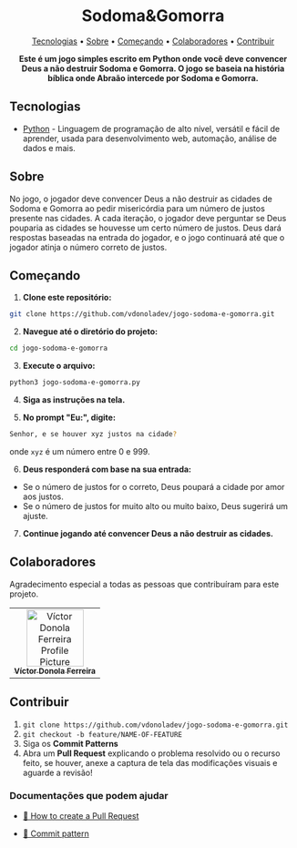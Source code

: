 <h1 align="center" style="font-weight: bold;">Sodoma&Gomorra</h1>

<p align="center">
  <a href="#tech">Tecnologias</a> • 
  <a href="#about">Sobre</a> •
  <a href="#started">Começando</a> • 
  <a href="#colab">Colaboradores</a> •
  <a href="#contribute">Contribuir</a>
</p>

<p align="center">
    <b>Este é um jogo simples escrito em Python onde você deve convencer Deus a não destruir Sodoma e Gomorra. O jogo se baseia na história bíblica onde Abraão intercede por Sodoma e Gomorra.</b>
</p>

<h2 id="tech">Tecnologias</h2>

- [Python](https://devdocs.io/python) - Linguagem de programação de alto nível, versátil e fácil de aprender, usada para desenvolvimento web, automação, análise de dados e mais.

<h2 id="about">Sobre</h2>

<p>No jogo, o jogador deve convencer Deus a não destruir as cidades de Sodoma e Gomorra ao pedir misericórdia para um número de justos presente nas cidades. A cada iteração, o jogador deve perguntar se Deus pouparia as cidades se houvesse um certo número de justos. Deus dará respostas baseadas na entrada do jogador, e o jogo continuará até que o jogador atinja o número correto de justos.</p>

<h2 id="started">Começando</h2>

1. **Clone este repositório:**  
```bash  
git clone https://github.com/vdonoladev/jogo-sodoma-e-gomorra.git 
```  
  
2. **Navegue até o diretório do projeto:**  
```bash  
cd jogo-sodoma-e-gomorra 
```  
  
3. **Execute o arquivo:**
```bash
python3 jogo-sodoma-e-gomorra.py
```
4. **Siga as instruções na tela.**

5. **No prompt "Eu:", digite:**
```bash
Senhor, e se houver xyz justos na cidade?
```
onde `xyz` é um número entre 0 e 999.

6. **Deus responderá com base na sua entrada:**
-   Se o número de justos for o correto, Deus poupará a cidade por amor aos justos.
-   Se o número de justos for muito alto ou muito baixo, Deus sugerirá um ajuste. 
7. **Continue jogando até convencer Deus a não destruir as cidades.**

<h2 id="colab">Colaboradores</h2>

Agradecimento especial a todas as pessoas que contribuíram para este projeto.

<table>
  <tr>
    <td align="center">
      <a href="#">
        <img src="https://github.com/vdonoladev.png" width="100px;" alt="Víctor Donola Ferreira Profile Picture"/><br>
        <sub>
          <b>Víctor Donola Ferreira</b>
        </sub>
      </a>
    </td>
  </tr>
</table>

<h2 id="contribute">Contribuir</h2>

1. `git clone https://github.com/vdonoladev/jogo-sodoma-e-gomorra.git`
2. `git checkout -b feature/NAME-OF-FEATURE`
3. Siga os **Commit Patterns**
4. Abra um **Pull Request** explicando o problema resolvido ou o recurso feito, se houver, anexe a captura de tela das modificações visuais e aguarde a revisão!

<h3>Documentações que podem ajudar</h3>

- [📝 How to create a Pull Request](https://www.atlassian.com/br/git/tutorials/making-a-pull-request)

- [💾 Commit pattern](https://gist.github.com/joshbuchea/6f47e86d2510bce28f8e7f42ae84c716)
